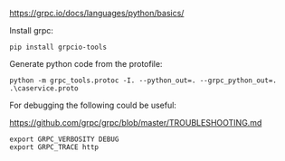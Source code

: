 https://grpc.io/docs/languages/python/basics/

Install grpc:

`pip install grpcio-tools`

Generate python code from the protofile:

`python -m grpc_tools.protoc -I. --python_out=. --grpc_python_out=. .\caservice.proto`

For debugging the following could be useful:

https://github.com/grpc/grpc/blob/master/TROUBLESHOOTING.md

~~~~
export GRPC_VERBOSITY DEBUG
export GRPC_TRACE http
~~~~

